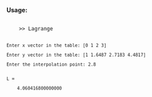 **Usage:**

<code>
    >> Lagrange

    Enter x vector in the table: [0 1 2 3]

    Enter y vector in the table: [1 1.6487 2.7183 4.4817]

    Enter the interpolation point: 2.8
    

    L = 

        4.060416800000000
</code>
